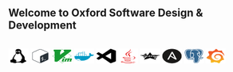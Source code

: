 ## Welcome to Oxford Software Design & Development


<div style="display: inline_block"><br>
  <img align="center" alt="Linux" title="Linux" 
       height="30" width="40" src="https://raw.githubusercontent.com/devicons/devicon/master/icons/linux/linux-plain.svg">
  <img align="center" alt="Bash" title="Bash" 
       height="30" width="40" src="https://raw.githubusercontent.com/devicons/devicon/master/icons/bash/bash-plain.svg">
  <img align="center" alt="Vim" title="Vim" 
       height="30" width="40" src="https://raw.githubusercontent.com/devicons/devicon/master/icons/vim/vim-plain.svg">
  <img align="center" alt="Docker" title="Docker"
       height="30" width="40" src="https://raw.githubusercontent.com/devicons/devicon/master/icons/docker/docker-plain.svg">
  <img align="center" alt="VSCode" title="VSCode" 
       height="30" width="40" src="https://raw.githubusercontent.com/devicons/devicon/master/icons/vscode/vscode-plain.svg">
  <img align="center" alt="Java" title="Java" 
       height="30" width="40" src="https://raw.githubusercontent.com/devicons/devicon/master/icons/java/java-plain.svg">
  <img align="center" alt="Groovy" title="Groovy" 
       height="30" width="40" src="https://raw.githubusercontent.com/devicons/devicon/master/icons/groovy/groovy-plain.svg">
  <img align="center" alt="Ansible" title="Ansible"
       height="30" width="40" src="https://raw.githubusercontent.com/devicons/devicon/master/icons/ansible/ansible-plain.svg">
  <img align="center" alt="PostgreSQL" title="PostgreSQL"
       height="30" width="40" src="https://raw.githubusercontent.com/devicons/devicon/master/icons/postgresql/postgresql-plain.svg">
  <img align="center" alt="Grafana" title="Grafana"
       height="30" width="40" src="https://raw.githubusercontent.com/devicons/devicon/master/icons/grafana/grafana-original.svg">
</div>


<!--
**oxsdd/oxsdd** is a ✨ _special_ ✨ repository because its `README.md` (this file) appears on your GitHub profile.

Here are some ideas to get you started:

- 🔭 I’m currently working on ...
- 🌱 I’m currently learning ...
- 👯 I’m looking to collaborate on ...
- 🤔 I’m looking for help with ...
- 💬 Ask me about ...
- 📫 How to reach me: ...
- 😄 Pronouns: ...
- ⚡ Fun fact: ...
-->
